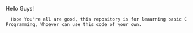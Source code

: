 Hello Guys!

      Hope You're all are good, this repository is for leaarning basic C Programming, Whoever can use this code of your own.
